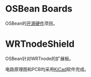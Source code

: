 OSBean Boards
==============
OSBean的[开源硬件](http://www.oshwa.org/)项目。

WRTnodeShield
==============
OSBean针对WRTnode的扩展板。

电路原理图和PCB均采用[KiCad](www.kicad-pcb.org)软件完成。
